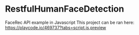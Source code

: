 # RestfulHumanFaceDetection
FaceRec API example in Javascript
This project can be ran here: https://playcode.io/469737?tabs=script.js,preview
